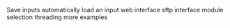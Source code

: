 Save inputs
automatically load an input
web interface
sftp interface
module selection
threading
more examples
